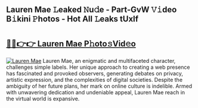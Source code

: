 ## Lauren Mae 𝙻eaked 𝙽u𝚍e - Part-GvW 𝚅𝚒deo B𝚒kini 𝙿hotos - Hot All 𝙻eaks tUxIf

# <h2><a href="http://ld5blj.urlbe.top/?page=Lauren+Mae">🔗🔗👉👉 Lauren Mae P𝚑oto𝚜Vid𝚎o</a></h2>

[![Lauren Mae](https://i.imgur.com/eBuTRDB.gif)](http://ld5blj.urlbe.top/?page=Lauren+Mae)
Lauren Mae, an enigmatic and multifaceted character, challenges simple labels. Her unique approach to creating a web presence has fascinated and provoked observers, generating debates on privacy, artistic expression, and the complexities of digital societies. Despite the ambiguity of her future plans, her mark on online culture is indelible. Armed with unwavering dedication and undeniable appeal, Lauren Mae reach in the virtual world is expansive.
